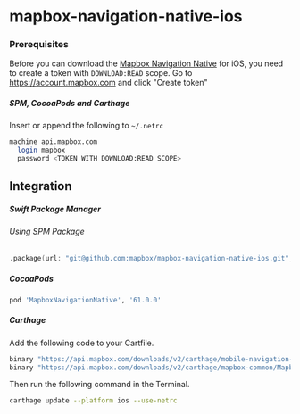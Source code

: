 # mapbox-navigation-native-ios

### Prerequisites

Before you can download the [Mapbox Navigation Native](https://github.com/mapbox/mapbox-navigation-native) for iOS, you need to create a token with `DOWNLOAD:READ` scope.
Go to https://account.mapbox.com and click "Create token"

##### SPM, CocoaPods and Carthage
Insert or append the following to `~/.netrc`

```bash
machine api.mapbox.com
  login mapbox
  password <TOKEN WITH DOWNLOAD:READ SCOPE>
```

## Integration

##### Swift Package Manager

###### Using SPM Package

```swift
.package(url: "git@github.com:mapbox/mapbox-navigation-native-ios.git", from: "61.0.0"),
```

##### CocoaPods

```ruby
pod 'MapboxNavigationNative', '61.0.0'
```

##### Carthage

Add the following code to your Cartfile.

```bash
binary "https://api.mapbox.com/downloads/v2/carthage/mobile-navigation-native/MapboxNavigationNative.json" == 61.0.0
binary "https://api.mapbox.com/downloads/v2/carthage/mapbox-common/MapboxCommon-ios.json" == 16.0.0
```

Then run the following command in the Terminal.
```bash
carthage update --platform ios --use-netrc
```
